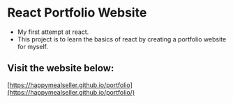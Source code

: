 # React Portfolio Website

* My first attempt at react.
* This project is to learn the basics of react by creating a portfolio website for myself. 

## Visit the website below:
[https://happymealseller.github.io/portfolio](https://happymealseller.github.io/portfolio/)
